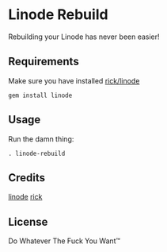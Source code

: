 # Linode Rebuild

Rebuilding your Linode has never been easier!

## Requirements

Make sure you have installed [rick/linode](http://github.com/rick/linode)

```
gem install linode
```

## Usage

Run the damn thing:

```
. linode-rebuild
```

## Credits

[linode](http://linode.com)
[rick](http://github.com/rick)

## License

Do Whatever The Fuck You Want™
